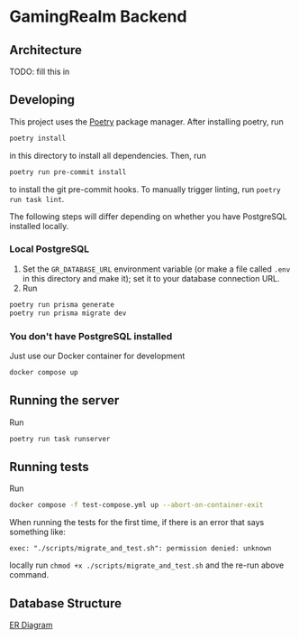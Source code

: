 # GamingRealm Backend

## Architecture
TODO: fill this in

## Developing
This project uses the [Poetry](https://python-poetry.org) package manager.
After installing poetry, run
```bash
poetry install
```
in this directory to install all dependencies. Then, run
```bash
poetry run pre-commit install
```
to install the git pre-commit hooks. To manually trigger linting, run `poetry run task lint`.

The following steps will differ depending on whether you have PostgreSQL installed locally.
### Local PostgreSQL
1) Set the `GR_DATABASE_URL` environment variable (or make a file called `.env` in this directory and make it);
set it to your database connection URL.
2) Run
```bash
poetry run prisma generate
poetry run prisma migrate dev
```

### You don't have PostgreSQL installed
Just use our Docker container for development
```bash
docker compose up
```

## Running the server
Run
```bash
poetry run task runserver
```

## Running tests
Run
```bash
docker compose -f test-compose.yml up --abort-on-container-exit
```
When running the tests for the first time, if there is an error that says something like:
```
exec: "./scripts/migrate_and_test.sh": permission denied: unknown
```
locally run `chmod +x ./scripts/migrate_and_test.sh` and the re-run above command.

## Database Structure
[ER Diagram](https://dbdiagram.io/embed/635aaaa96848d85eee878aea)
